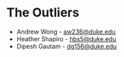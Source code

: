 The Outliers
=======
* Andrew Wong - aw236@duke.edu
* Heather Shapiro - hbs5@duke.edu
* Dipesh Gautam - dg156@duke.edu
